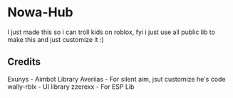 # Nowa-Hub

I just made this so i can troll kids on roblox, fyi i just use all public lib to make this and just customize it :)

## Credits
Exunys - Aimbot Library
Averiias - For silent aim, jsut customize he's code
wally-rblx - UI library
zzerexx - For ESP Lib
